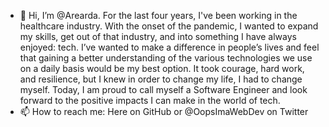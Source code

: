 - 👋 Hi, I’m @Arearda. For the last four years, I've been working in the healthcare industry. With the onset of the pandemic, I wanted to expand my skills, get out of that industry, and into something I have always enjoyed: tech. I’ve wanted to make a difference in people’s lives and feel that gaining a better understanding of the various technologies we use on a daily basis would be my best option. It took courage, hard work, and resilience, but I knew in order to change my life, I had to change myself.  Today, I am proud to call myself a Software Engineer and look forward to the positive impacts I can make in the world of tech. 
- 📫 How to reach me: Here on GitHub or @OopsImaWebDev on Twitter

<!---
Arearda/Arearda is a ✨ special ✨ repository because its `README.md` (this file) appears on your GitHub profile.
You can click the Preview link to take a look at your changes.
--->
